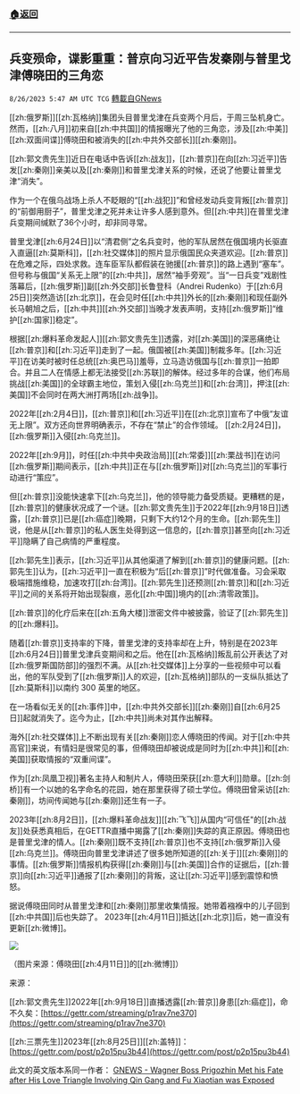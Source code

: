 ###  [:house:返回](README.md)
---


## 兵变殒命，谍影重重：普京向习近平告发秦刚与普里戈津傅晓田的三角恋
`8/26/2023 5:47 AM UTC TCG` [轉載自GNews](https://gnews.org/articles/1600782)

[[zh:俄罗斯]][[zh:瓦格纳]]集团头目普里戈津在兵变两个月后，于周三坠机身亡。然而，[[zh:八月]]初来自[[zh:中共国]]的情报曝光了他的三角恋，涉及[[zh:中美]][[zh:双面间谍]]傅晓田和被消失的[[zh:中共外交部长]][[zh:秦刚]]。

[[zh:郭文贵先生]]近日在电话中告诉[[zh:战友]]，[[zh:普京]]在向[[zh:习近平]]告发[[zh:秦刚]]亲美以及[[zh:秦刚]]和普里戈津关系的时候，还说了他要让普里戈津“消失”。

作为一个在俄乌战场上杀人不眨眼的“[[zh:战犯]]”和曾经发动兵变背叛[[zh:普京]]的“前御用厨子”，普里戈津之死并未让许多人感到意外。但[[zh:中共]]在普里戈津兵变期间缄默了36个小时，却非同寻常。

普里戈津[[zh:6月24日]]以“清君侧”之名兵变时，他的军队居然在俄国境内长驱直入直逼[[zh:莫斯科]]，[[zh:社交媒体]]的照片显示俄国民众夹道欢迎。[[zh:普京]]在危难之际，四处求救。连车臣军队都假装在驰援[[zh:普京]]的路上遇到“塞车”。但号称与俄国“关系无上限”的[[zh:中共]]，居然“袖手旁观”。当“一日兵变”戏剧性落幕后，[[zh:俄罗斯]]副[[zh:外交部]]长鲁登科（Andrei Rudenko）于[[zh:6月25日]]突然造访[[zh:北京]]，在会见时任[[zh:中共]]外长的[[zh:秦刚]]和现任副外长马朝旭之后，[[zh:中共]][[zh:外交部]]当晚才发表声明，支持[[zh:俄罗斯]]“维护[[zh:国家]]稳定”。

根据[[zh:爆料革命发起人]][[zh:郭文贵先生]]透露，对[[zh:美国]]的深恶痛绝让[[zh:普京]]和[[zh:习近平]]走到了一起。俄国被[[zh:美国]]制裁多年。[[zh:习近平]]在访美时被时任总统[[zh:奥巴马]]羞辱，立马造访俄国与[[zh:普京]]一拍即合。并且二人在情感上都无法接受[[zh:苏联]]的解体。经过多年的合谋，他们布局挑战[[zh:美国]]的全球霸主地位，策划入侵[[zh:乌克兰]]和[[zh:台湾]]，押注[[zh:美国]]不会同时在两大洲打两场[[zh:战争]]。

2022年[[zh:2月4日]]，[[zh:普京]]和[[zh:习近平]]在[[zh:北京]]宣布了中俄“友谊无上限”。双方还向世界明确表示，不存在“禁止”的合作领域。 [[zh:2月24日]]，[[zh:俄罗斯]]入侵[[zh:乌克兰]]。

2022年[[zh:9月]]，时任[[zh:中共中央政治局]][[zh:常委]][[zh:栗战书]]在访问[[zh:俄罗斯]]期间表示，[[zh:中共]]正在与[[zh:俄罗斯]]对[[zh:乌克兰]]的军事行动进行“策应”。

但[[zh:普京]]没能快速拿下[[zh:乌克兰]]，他的领导能力备受质疑。更糟糕的是，[[zh:普京]]的健康状况成了一个谜。[[zh:郭文贵先生]]于2022年[[zh:9月18日]]透露，[[zh:普京]]已是[[zh:癌症]]晚期，只剩下大约12个月的生命。[[zh:郭先生]]说，他是从[[zh:普京]]的私人医生处得到这一信息的，[[zh:普京]]甚至向[[zh:习近平]]隐瞒了自己病情的严重程度。

[[zh:郭先生]]表示，[[zh:习近平]]从其他渠道了解到[[zh:普京]]的健康问题。[[zh:郭先生]]认为，[[zh:习近平]]一直在积极为“后[[zh:普京]]”时代做准备。习会采取极端措施维稳，加速攻打[[zh:台湾]]。[[zh:郭先生]]还预测[[zh:普京]]和[[zh:习近平]]之间的关系将开始出现裂痕，恶化[[zh:中国]]境内的[[zh:清零政策]]。

[[zh:普京]]的化疗后来在[[zh:五角大楼]]泄密文件中被披露，验证了[[zh:郭先生]]的[[zh:爆料]]。

随着[[zh:普京]]支持率的下降，普里戈津的支持率却在上升，特别是在2023年[[zh:6月24日]]普里戈津兵变期间和之后。他在[[zh:瓦格纳]]叛乱前公开表达了对[[zh:俄罗斯国防部]]的强烈不满。从[[zh:社交媒体]]上分享的一些视频中可以看出，他的军队受到了[[zh:俄罗斯]]人的欢迎，[[zh:瓦格纳]]部队的一支纵队抵达了[[zh:莫斯科]]以南约 300 英里的地区。

在一场看似无关的[[zh:事件]]中，[[zh:中共外交部长]][[zh:秦刚]]自[[zh:6月25日]]起就消失了。迄今为止，[[zh:中共]]尚未对其作出解释。

海外[[zh:社交媒体]]上不断出现有关[[zh:秦刚]]恋人傅晓田的传闻。对于[[zh:中共高官]]来说，有情妇是很常见的事，但傅晓田却被说成是同时为[[zh:中共]]和[[zh:美国]]获取情报的“双重间谍”。

作为[[zh:凤凰卫视]]著名主持人和制片人，傅晓田荣获[[zh:意大利]]勋章。[[zh:剑桥]]有一个以她的名字命名的花园，她在那里获得了硕士学位。傅晓田曾采访[[zh:秦刚]]，坊间传闻她与[[zh:秦刚]]还生有一子。

2023年[[zh:8月2日]]，[[zh:爆料革命战友]][[zh:飞飞]]从国内“可信任"的[[zh:战友]]处获悉真相后，在GETTR直播中揭露了[[zh:秦刚]]失踪的真正原因。傅晓田也是普里戈津的情人。[[zh:秦刚]]既不支持[[zh:普京]]也不支持[[zh:俄罗斯]]入侵[[zh:乌克兰]]。傅晓田向普里戈津讲述了很多她所知道的[[zh:关于]][[zh:秦刚]]的事情。[[zh:俄罗斯]]情报机构获得[[zh:秦刚]]与[[zh:美国]]合作的证据后，[[zh:普京]]向[[zh:习近平]]通报了[[zh:秦刚]]的背叛，这让[[zh:习近平]]感到震惊和愤怒。

据说傅晓田同时从普里戈津和[[zh:秦刚]]那里收集情报。她带着襁褓中的儿子回到[[zh:中共国]]后也失踪了。 2023年[[zh:4月11日]]抵达[[zh:北京]]后，她一直没有更新[[zh:微博]]。



![](ipfs://QmcJFHoByf7ErXUobUZQhzYN7HQR1c6cKwhsCSPjmjJbuf?.png)

（图片来源：傅晓田[[zh:4月11日]]的[[zh:微博]]）

来源：

[[zh:郭文贵先生]]2022年[[zh:9月18日]]直播透露[[zh:普京]]身患[[zh:癌症]]，命不久矣：[https://gettr.com/streaming/p1rav7ne370](https://gettr.com/streaming/p1rav7ne370)

[[zh:三票先生]]2023年[[zh:8月25日]][[zh:盖特]]：[https://gettr.com/post/p2p15pu3b44](https://gettr.com/post/p2p15pu3b44)

此文的英文版本系同一作者： 
[GNEWS - Wagner Boss Prigozhin Met his Fate after His Love Triangle Involving Qin Gang and Fu Xiaotian was Exposed](https://gnews.org/m/1589949)

